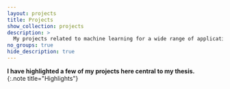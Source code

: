 ```yaml
---
layout: projects
title: Projects
show_collection: projects
description: >
  My projects related to machine learning for a wide range of applications
no_groups: true
hide_description: true
---
```


__I have highlighted a few of my projects here central to my thesis.__  
{:.note title="Highlights"}

<br/>
